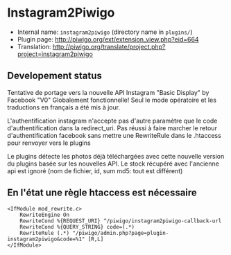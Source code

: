 # Instagram2Piwigo

* Internal name: `instagram2piwigo` (directory name in `plugins/`)
* Plugin page: http://piwigo.org/ext/extension_view.php?eid=664
* Translation: http://piwigo.org/translate/project.php?project=instagram2piwigo

## Developement status

Tentative de portage vers la nouvelle API Instagram "Basic Display" by Facebook
"V0" Globalement fonctionnelle! 
Seul le mode opératoire et les traductions en français a été mis à jour.

L'authentification instagram n'accepte pas d'autre paramètre que le code d'authentification dans la redirect_uri.
Pas réussi à faire marcher le retour d'authentification facebook sans mettre une RewriteRule dans le .htaccess pour renvoyer vers le plugins

Le plugins détecte les photos déjà téléchargées avec cette nouvelle version du plugins basée sur les nouvelles API.
Le stock récupéré avec l'ancienne api est ignoré (nom de fichier, id, sum md5: tout est différent)


##   En l'état une règle htaccess est nécessaire
```
<IfModule mod_rewrite.c>
	RewriteEngine On
	RewriteCond %{REQUEST_URI} ^/piwigo/instagram2piwigo-callback-url
	RewriteCond %{QUERY_STRING} code=(.*)
	RewriteRule (.*) "/piwigo/admin.php?page=plugin-instagram2piwigo&code=%1" [R,L]
</IfModule>
```